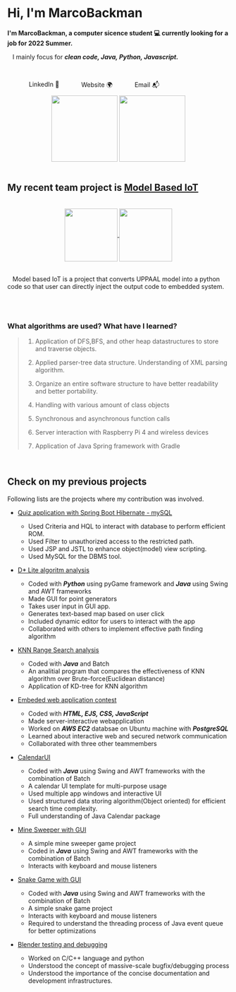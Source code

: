 
# Hi, I'm MarcoBackman

**I'm MarcoBackman, a computer sicence student 💻 currently looking for a job for 2022 Summer.**

&nbsp;&nbsp;&nbsp;I mainly focus for ***clean code, Java, Python, Javascript.***

</br>

<ul style="list-style-type: none;" >
    <li style="float:left;"><a href="https://www.linkedin.com/in/sung-jun-tony-baek-9b505b11a/" style="display:block;text-decoration: none;padding: 0px 25px;">LinkedIn 💼</a></li>
    <li style="float:left;"><a href="https://tcc2021seniorproject.github.io/" style="display:block;text-decoration: none;float:left;padding: 0px 25px;">Website 🌍</a></li>
    <li style="float:left;"><a href="mailto:sbaek2015@my.fit.edu" style="display:block;text-decoration: none;float:left;padding: 0px 25px;">Email 📬</a></li>
</ul>

</br>
</br>


<div align="center">
    <img align="center" height="150" src="https://github-readme-stats.vercel.app/api?username=MarcoBackman&theme=cobalt&show_icons=true" />
    <img align="center" height="150" src="https://github-readme-stats.vercel.app/api/top-langs/?username=MarcoBackman&layout=compact" />
</div>


</br>

## My recent team project is [Model Based IoT](https://github.com/TCC2021SeniorProject)


</br>
<div align="center">
    <a href="https://github.com/TCC2021SeniorProject/ModelTranslator">
    <img align="center" height="120" src="https://github-readme-stats.vercel.app/api/pin/?username=TCC2021SeniorProject&repo=ModelTranslator" />
    </a>
    <a href="https://github.com/TCC2021SeniorProject/TCC2021SeniorProject.github.io">
    <img align="center" height="120" src="https://github-readme-stats.vercel.app/api/pin/?username=TCC2021SeniorProject&repo=TCC2021SeniorProject.github.io" />
    </a>
</div>

</br>

&nbsp;&nbsp;&nbsp;Model based IoT is a project that converts UPPAAL model into a python code so that user can directly inject the output code to embedded system.

</br>
</br>

### What algorithms are used? What have I learned?

> 1. Application of DFS,BFS, and other heap datastructures to store and traverse objects.
>
> 2. Applied parser-tree data structure. Understanding of XML parsing algorithm.
>
> 3. Organize an entire software structure to have better readability and better portability.
>
> 4. Handling with various amount of class objects
>
> 5. Synchronous and asynchronous function calls
>
> 6. Server interaction with Raspberry Pi 4 and wireless devices
>
> 7. Application of Java Spring framework with Gradle

</br>

## Check on my previous projects

Following lists are the projects where my contribution was involved.

- [Quiz application with Spring Boot Hibernate - mySQL](https://github.com/MarcoBackman/hibernate_quiz_webapp)
  - Used Criteria and HQL to interact with database to perform efficient ROM.
  - Used Filter to unauthorized access to the restricted path.
  - Used JSP and JSTL to enhance object(model) view scripting.
  - Used MySQL for the DBMS tool.

- [D* Lite algoritm analysis](https://github.com/CSE4081-d-star-team)
  - Coded with ***Python*** using pyGame framework and ***Java*** using Swing and AWT frameworks
  - Made GUI for point generators
  - Takes user input in GUI app.
  - Generates text-based map based on user click
  - Included dynamic editor for users to interact with the app
  - Collaborated with others to implement effective path finding algorithm
- [KNN Range Search analysis](https://github.com/MarcoBackman/RangeSearchAnalysis)
  - Coded with ***Java*** and Batch
  - An analitial program that compares the effectiveness of KNN algorithm over Brute-force(Euclidean distance)
  - Application of KD-tree for KNN algorithm
- [Embeded web application contest](https://github.com/MarcoBackman/2021ESWContest_webOS_3007)
  - Coded with ***HTML, EJS, CSS, JavaScript***
  - Made server-interactive webapplication
  - Worked on ***AWS EC2*** databsae on Ubuntu machine with ***PostgreSQL***
  - Learned about interactive web and secured network communication
  - Collaborated with three other teammembers
- [CalendarUI](https://github.com/MarcoBackman/CalendarUI)
  - Coded with ***Java*** using Swing and AWT frameworks with the combination of Batch
  - A calendar UI template for multi-purpose usage
  - Used multiple app windows and interactive UI
  - Used structured data storing algorithm(Object oriented) for efficient search time complexity.
  - Full understanding of Java Calendar package
- [Mine Sweeper with GUI](https://github.com/MarcoBackman/Mine-Sweeper)
  - A simple mine sweeper game project
  - Coded in ***Java***  using Swing and AWT frameworks with the combination of Batch
  - Interacts with keyboard and mouse listeners
- [Snake Game with GUI](https://github.com/MarcoBackman/Snake-Game)
  - Coded with ***Java*** using Swing and AWT frameworks with the combination of Batch
  - A simple snake game project
  - Interacts with keyboard and mouse listeners
  - Required to understand the threading process of Java event queue for better optimizations 
- [Blender testing and debugging](https://github.com/TeamRocket3)
  - Worked on C/C++ language and python
  - Understood the concept of massive-scale bugfix/debugging process
  - Understood the importance of the concise documentation and development infrastructures.
